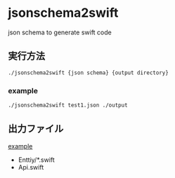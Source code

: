 # jsonschema2swift

json schema to generate swift code


## 実行方法
```.sh
./jsonschema2swift {json schema} {output directory}
```

### example
 
```.sh
./jsonschema2swift test1.json ./output
```


## 出力ファイル
[example](./jsonschema2swiftTest/TestData.bundle/SampleAPITest)

- Enttiy/*.swift
- Api.swift
